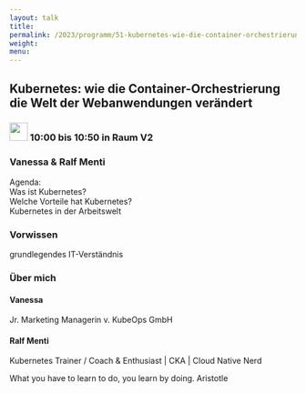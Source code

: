 ```yaml
---
layout: talk
title:
permalink: /2023/programm/51-kubernetes-wie-die-container-orchestrierung-die-welt-der-webanwendungen-verndert/
weight:
menu:
---
```

## Kubernetes: wie die Container-Orchestrierung die Welt der Webanwendungen verändert

### <img height = "32" src="../../../images/talk.svg"> 10:00 bis 10:50 in Raum V2

### Vanessa & Ralf Menti

Agenda:  
Was ist Kubernetes?  
Welche Vorteile hat Kubernetes?  
Kubernetes in der Arbeitswelt

### Vorwissen

grundlegendes IT-Verständnis

### Über mich

#### Vanessa

Jr. Marketing Managerin v. KubeOps GmbH

#### Ralf Menti

Kubernetes Trainer / Coach & Enthusiast | CKA | Cloud Native Nerd

What you have to learn to do, you learn by doing. Aristotle

